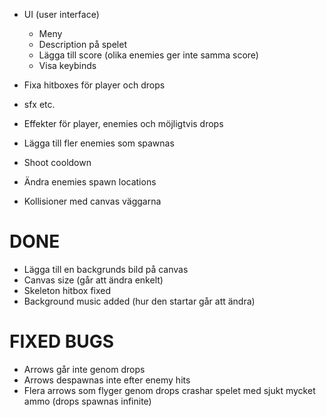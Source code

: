 * UI (user interface)
    - Meny
    - Description på spelet
    - Lägga till score (olika enemies ger inte samma score)
    - Visa keybinds

* Fixa hitboxes för player och drops
* sfx etc.
* Effekter för player, enemies och möjligtvis drops
* Lägga till fler enemies som spawnas
* Shoot cooldown
* Ändra enemies spawn locations
* Kollisioner med canvas väggarna

# DONE
* Lägga till en backgrunds bild på canvas
* Canvas size (går att ändra enkelt)
* Skeleton hitbox fixed
* Background music added (hur den startar går att ändra)

# FIXED BUGS
* Arrows går inte genom drops
* Arrows despawnas inte efter enemy hits
* Flera arrows som flyger genom drops crashar spelet med sjukt mycket ammo (drops spawnas infinite)